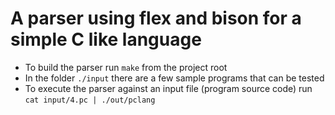 # A parser using flex and bison for a simple C like language

* To build the parser run ```make``` from the project root
* In the folder ```./input``` there are a few sample programs that can be tested
* To execute the parser against an input file (program source code) run ```cat input/4.pc | ./out/pclang```
